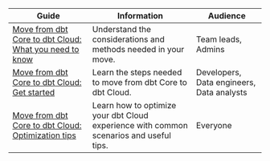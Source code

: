 | Guide | Information | Audience |
|------------|-------------|----------|
| [Move from dbt Core to dbt Cloud: What you need to know](/guides/core-cloud-2) | Understand the considerations and methods needed in your move. | Team leads, Admins |
| [Move from dbt Core to dbt Cloud: Get started](/guides/core-to-cloud-1?step=1) | Learn the steps needed to move from dbt Core to dbt Cloud. | Developers, Data engineers, Data analysts |
| [Move from dbt Core to dbt Cloud: Optimization tips](/guides/core-to-cloud-3) | Learn how to optimize your dbt Cloud experience with common scenarios and useful tips. | Everyone |
